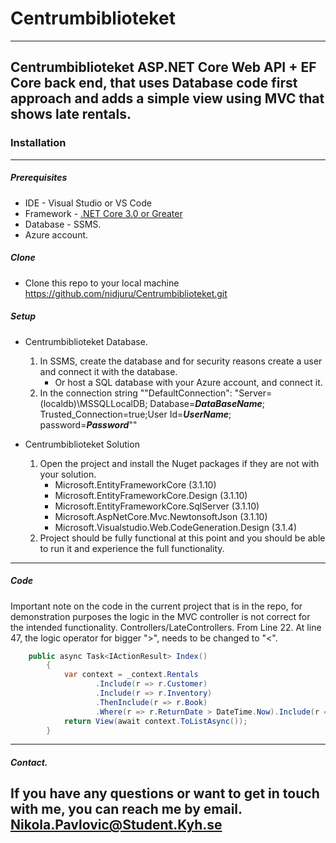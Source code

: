 # Centrumbiblioteket
---
Centrumbiblioteket ASP.NET Core Web API + EF Core back end, that uses Database code first approach and adds a simple view using MVC that shows late rentals.
---
### Installation
---
##### Prerequisites

* IDE - Visual Studio or VS Code
* Framework - [.NET Core 3.0 or Greater](https://docs.microsoft.com/en-us/ef/)
* Database - SSMS.
* Azure account.

##### Clone

* Clone this repo to your local machine https://github.com/nidjuru/Centrumbiblioteket.git


##### Setup
* Centrumbiblioteket Database.
    1. In SSMS, create the database and for security reasons create a user and connect it with the database.
        * Or host a SQL database with your Azure account, and connect it.
    2. In the connection string ""DefaultConnection": "Server=(localdb)\\MSSQLLocalDB; Database=***DataBaseName***; Trusted_Connection=true;User Id=***UserName***; password=***Password***""
    
* Centrumbiblioteket Solution
    1. Open the project and install the Nuget packages if they are not with your solution.
         * Microsoft.EntityFrameworkCore (3.1.10)
    	 * Microsoft.EntityFrameworkCore.Design (3.1.10)
    	 * Microsoft.EntityFrameworkCore.SqlServer (3.1.10)
    	 * Microsoft.AspNetCore.Mvc.NewtonsoftJson (3.1.10)
         * Microsoft.Visualstudio.Web.CodeGeneration.Design (3.1.4)
    2. Project should be fully functional at this point and you should be able to run it and experience the full functionality.
---

##### Code

Important note on the code in the current project that is in the repo, for demonstration purposes the logic in the MVC controller is not correct for the intended functionality.
Controllers/LateControllers.
From Line 22.
        At line 47, the logic operator for bigger ">", needs to be changed to "<".

```csharp
    public async Task<IActionResult> Index()
        {
            var context = _context.Rentals
                   .Include(r => r.Customer)
                   .Include(r => r.Inventory)
                   .ThenInclude(r => r.Book)
                   .Where(r => r.ReturnDate > DateTime.Now).Include(r => r.Inventory);
            return View(await context.ToListAsync());
        }
```
----


##### Contact.
If you have any questions or want to get in touch with me, you can reach me by email.
Nikola.Pavlovic@Student.Kyh.se
---


